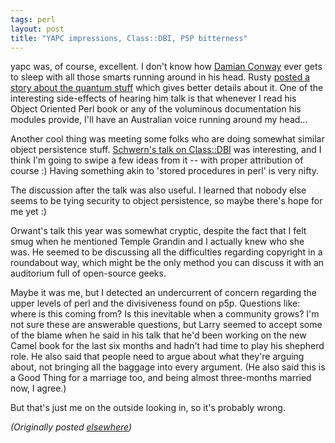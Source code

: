 ```yaml
---
tags: perl
layout: post
title: "YAPC impressions, Class::DBI, P5P bitterness"
---
```




<p>yapc was, of course, excellent. I don't know how 
<a
href="http://www.csse.monash.edu.au/~damian/index.html">Damian
Conway</a> ever gets to sleep with all those smarts running
around in his head. Rusty <a
href="http://www.kuro5hin.org/?op=displaystory&sid=2000/6/25/172350/419">posted
a story about the quantum stuff</a> which gives better
details about it. One of the interesting side-effects of
hearing him talk is that whenever I read his Object Oriented
Perl book or any of the voluminous documentation his modules
provide, I'll have an Australian voice running around my
head...

<p>Another cool thing was meeting some folks who are doing
somewhat similar object persistence stuff. <a
href="http://www.yapc.org/America/schedule/author/schwern_dbi.html">Schwern's
talk on Class::DBI</a> was interesting, and I think I'm
going to swipe a few ideas from it -- with proper
attribution of course :) Having something akin to 'stored
procedures in perl' is very nifty. 

<p>The discussion after the talk was also useful. I learned
that nobody else seems to be tying security to object
persistence, so maybe there's hope for me yet :)

<p>Orwant's talk this year was somewhat cryptic, despite the
fact that I felt smug when he mentioned Temple Grandin and I
actually knew who she was. He seemed to be discussing all
the difficulties regarding copyright in a roundabout way,
which might be the only method you can discuss it with an
auditorium full of open-source geeks.

<p>Maybe it was me, but I detected an undercurrent of
concern regarding the upper levels of perl and the
divisiveness found on p5p. Questions like: where is this
coming from? Is this inevitable when a community grows? I'm
not sure these are answerable questions, but Larry seemed to
accept some of the blame when he said in his talk that he'd
been working on the new Camel book for the last six months
and hadn't had time to play his shepherd role. He also said
that people need to argue about what they're arguing about,
not bringing all the baggage into every argument. (He also
said this is a Good Thing for a marriage too, and being
almost three-months married now, I agree.)

<p>But that's just me on the outside looking in, so it's
probably wrong. 

<p><em>(Originally posted <a href="http://www.advogato.org/person/cwinters/diary.html?start=4">elsewhere</a>)</em></p>


